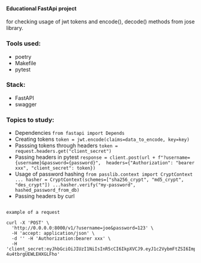 #### Educational FastApi project 
for checking usage of jwt tokens and encode(), decode() methods from jose library.


### Tools used:
- poetry
- Makefile
- pytest

### Stack:
- FastAPI
- swagger


### Topics to study:
- Dependencies `from fastapi import Depends`
- Creating tokens `token = jwt.encode(claims=data_to_encode, key=key)`
- Passsing tokens through headers `token = request.headers.get("client_secret")`
- Passing headers in pytest ```response = client.post(url + f"?username={username}&password={password}", 
        headers={"Authorization": "bearer xxx", "client_secret": token})```
- Usage of password hashing ```from passlib.context import CryptContext ...
hasher = CryptContext(schemes=["sha256_crypt", "md5_crypt", "des_crypt"])
...hasher.verify("my-password", hashed_password_from_db)```
- Passing headers by curl 
```

example of a request 

curl -X 'POST' \
  'http://0.0.0.0:8000/v1/?username=joe&password=123' \
  -H 'accept: application/json' \
  -d '' -H 'Authorization:bearer xxx' \
  -H 'client_secret:eyJhbGciOiJIUzI1NiIsInR5cCI6IkpXVCJ9.eyJ1c2VybmFtZSI6ImpvZSIsImV4cGlyZSI6IjIwMjUtMDEtMjRUMTQ6Mjg6MDMuMDM2NzI0KzAwOjAwIn0.GTphQVoUy6eBX14hx2UPXv6-4u4tbrgUEWLEHXGLFho'
```